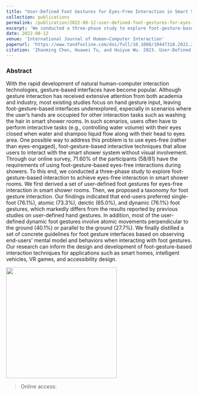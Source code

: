 ```yaml
---
title: "User-Defined Foot Gestures for Eyes-Free Interaction in Smart Shower Rooms"
collection: publications
permalink: /publication/2022-08-12-user-defined-foot-gestures-for-eyes-free-interaction-in-smart-shower-rooms
excerpt: 'We conducted a three-phase study to explore foot-gesture-based interaction to achieve eyes-free interaction in smart shower rooms.'
date: 2022-08-12
venue: 'International Journal of Human–Computer Interaction'
paperurl: 'https://www.tandfonline.com/doi/full/10.1080/10447318.2022.2109260'
citation: 'Zhanming Chen, Huawei Tu, and Huiyue Wu. 2023. User-Defined Foot Gestures for Eyes-Free Interaction in Smart Shower Rooms. <i>International Journal of Human–Computer Interaction</i> 39, 20 (December 2023), 4139–4161. [](https://doi.org/10.1080/10447318.2022.2109260)'
---
```


### Abstract

With the rapid development of natural human-computer interaction technologies, gesture-based interfaces have become popular. Although gesture interaction has received extensive attention from both academia and industry, most existing studies focus on hand gesture input, leaving foot-gesture-based interfaces underexplored, especially in scenarios where the user’s hands are occupied for other interaction tasks such as washing the hair in smart shower rooms. In such scenarios, users often have to perform interactive tasks (e.g., controlling water volume) with their eyes closed when water and shampoo liquid flow along with their head to eyes area. One possible way to address this problem is to use eyes-free (rather than eyes-engaged), foot-gesture-based interactive techniques that allow users to interact with the smart shower system without visual involvement. Through our online survey, 71.60% of the participants (58/81) have the requirements of using foot-gesture-based eyes-free interactions during showers. To this end, we conducted a three-phase study to explore foot-gesture-based interaction to achieve eyes-free interaction in smart shower rooms. We first derived a set of user-defined foot gestures for eyes-free interaction in smart shower rooms. Then, we proposed a taxonomy for foot gesture interaction. Our findings indicated that end-users preferred single-foot (76.1%), atomic (73.3%), deictic (65.0%), and dynamic (76.1%) foot gestures, which markedly differs from the results reported by previous studies on user-defined hand gestures. In addition, most of the user-defined dynamic foot gestures involve atomic movements perpendicular to the ground (40.1%) or parallel to the ground (27.7%). We finally distilled a set of concrete guidelines for foot gesture interfaces based on observing end-users’ mental model and behaviors when interacting with foot gestures. Our research can inform the design and development of foot-gesture-based interaction techniques for applications such as smart homes, intelligent vehicles, VR games, and accessibility design.

<img src="https://www.tandfonline.com/cms/asset/229d8a2b-60f8-4971-acf5-5b50179c9ae3/hihc_a_2109260_f0001_c.jpg" width="300">

> Online access: [](https://www.tandfonline.com/doi/full/10.1080/10447318.2022.2109260)
